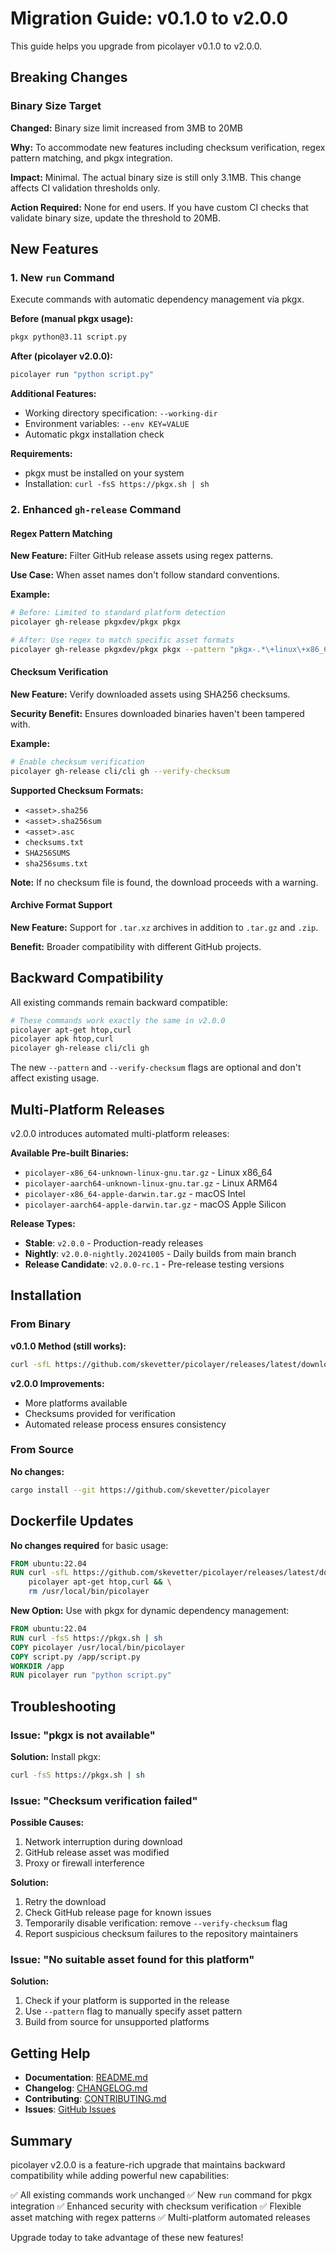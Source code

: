 # Migration Guide: v0.1.0 to v2.0.0

This guide helps you upgrade from picolayer v0.1.0 to v2.0.0.

## Breaking Changes

### Binary Size Target

**Changed:** Binary size limit increased from 3MB to 20MB

**Why:** To accommodate new features including checksum verification, regex pattern matching, and pkgx integration.

**Impact:** Minimal. The actual binary size is still only 3.1MB. This change affects CI validation thresholds only.

**Action Required:** None for end users. If you have custom CI checks that validate binary size, update the threshold to 20MB.

## New Features

### 1. New `run` Command

Execute commands with automatic dependency management via pkgx.

**Before (manual pkgx usage):**
```bash
pkgx python@3.11 script.py
```

**After (picolayer v2.0.0):**
```bash
picolayer run "python script.py"
```

**Additional Features:**
- Working directory specification: `--working-dir`
- Environment variables: `--env KEY=VALUE`
- Automatic pkgx installation check

**Requirements:**
- pkgx must be installed on your system
- Installation: `curl -fsS https://pkgx.sh | sh`

### 2. Enhanced `gh-release` Command

#### Regex Pattern Matching

**New Feature:** Filter GitHub release assets using regex patterns.

**Use Case:** When asset names don't follow standard conventions.

**Example:**
```bash
# Before: Limited to standard platform detection
picolayer gh-release pkgxdev/pkgx pkgx

# After: Use regex to match specific asset formats
picolayer gh-release pkgxdev/pkgx pkgx --pattern "pkgx-.*\+linux\+x86_64\.tar\.xz"
```

#### Checksum Verification

**New Feature:** Verify downloaded assets using SHA256 checksums.

**Security Benefit:** Ensures downloaded binaries haven't been tampered with.

**Example:**
```bash
# Enable checksum verification
picolayer gh-release cli/cli gh --verify-checksum
```

**Supported Checksum Formats:**
- `<asset>.sha256`
- `<asset>.sha256sum`
- `<asset>.asc`
- `checksums.txt`
- `SHA256SUMS`
- `sha256sums.txt`

**Note:** If no checksum file is found, the download proceeds with a warning.

#### Archive Format Support

**New Feature:** Support for `.tar.xz` archives in addition to `.tar.gz` and `.zip`.

**Benefit:** Broader compatibility with different GitHub projects.

## Backward Compatibility

All existing commands remain backward compatible:

```bash
# These commands work exactly the same in v2.0.0
picolayer apt-get htop,curl
picolayer apk htop,curl
picolayer gh-release cli/cli gh
```

The new `--pattern` and `--verify-checksum` flags are optional and don't affect existing usage.

## Multi-Platform Releases

v2.0.0 introduces automated multi-platform releases:

**Available Pre-built Binaries:**
- `picolayer-x86_64-unknown-linux-gnu.tar.gz` - Linux x86_64
- `picolayer-aarch64-unknown-linux-gnu.tar.gz` - Linux ARM64
- `picolayer-x86_64-apple-darwin.tar.gz` - macOS Intel
- `picolayer-aarch64-apple-darwin.tar.gz` - macOS Apple Silicon

**Release Types:**
- **Stable**: `v2.0.0` - Production-ready releases
- **Nightly**: `v2.0.0-nightly.20241005` - Daily builds from main branch
- **Release Candidate**: `v2.0.0-rc.1` - Pre-release testing versions

## Installation

### From Binary

**v0.1.0 Method (still works):**
```bash
curl -sfL https://github.com/skevetter/picolayer/releases/latest/download/picolayer-x86_64-unknown-linux-gnu.tar.gz | tar xz -C /usr/local/bin
```

**v2.0.0 Improvements:**
- More platforms available
- Checksums provided for verification
- Automated release process ensures consistency

### From Source

**No changes:**
```bash
cargo install --git https://github.com/skevetter/picolayer
```

## Dockerfile Updates

**No changes required** for basic usage:

```dockerfile
FROM ubuntu:22.04
RUN curl -sfL https://github.com/skevetter/picolayer/releases/latest/download/picolayer-x86_64-unknown-linux-gnu.tar.gz | tar xz -C /usr/local/bin && \
    picolayer apt-get htop,curl && \
    rm /usr/local/bin/picolayer
```

**New Option:** Use with pkgx for dynamic dependency management:

```dockerfile
FROM ubuntu:22.04
RUN curl -fsS https://pkgx.sh | sh
COPY picolayer /usr/local/bin/picolayer
COPY script.py /app/script.py
WORKDIR /app
RUN picolayer run "python script.py"
```

## Troubleshooting

### Issue: "pkgx is not available"

**Solution:** Install pkgx:
```bash
curl -fsS https://pkgx.sh | sh
```

### Issue: "Checksum verification failed"

**Possible Causes:**
1. Network interruption during download
2. GitHub release asset was modified
3. Proxy or firewall interference

**Solution:**
1. Retry the download
2. Check GitHub release page for known issues
3. Temporarily disable verification: remove `--verify-checksum` flag
4. Report suspicious checksum failures to the repository maintainers

### Issue: "No suitable asset found for this platform"

**Solution:**
1. Check if your platform is supported in the release
2. Use `--pattern` flag to manually specify asset pattern
3. Build from source for unsupported platforms

## Getting Help

- **Documentation**: [README.md](README.md)
- **Changelog**: [CHANGELOG.md](CHANGELOG.md)
- **Contributing**: [CONTRIBUTING.md](CONTRIBUTING.md)
- **Issues**: [GitHub Issues](https://github.com/skevetter/picolayer/issues)

## Summary

picolayer v2.0.0 is a feature-rich upgrade that maintains backward compatibility while adding powerful new capabilities:

✅ All existing commands work unchanged
✅ New `run` command for pkgx integration
✅ Enhanced security with checksum verification
✅ Flexible asset matching with regex patterns
✅ Multi-platform automated releases

Upgrade today to take advantage of these new features!

